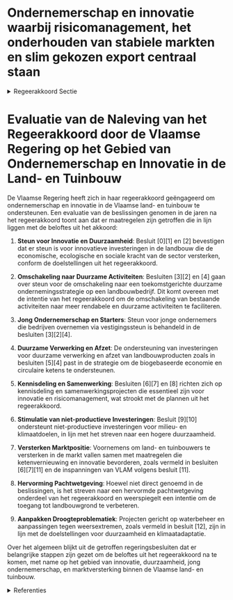 # Ondernemerschap en innovatie waarbij risicomanagement, het onderhouden van stabiele markten en slim gekozen export centraal staan

<details>
        <summary>Regeerakkoord Sectie </summary>
        <p>4.2 Ondernemerschap en innovatie waarbij risicomanagement, het onderhouden van stabiele markten en slim gekozen export centraal staan De Vlaamse regering ondersteunt ondernemerschap en innovatie in de Vlaamse land- en tuinbouw. Ondernemerschap en innovatie zijn essentieel om te komen tot schaalverandering, hoogkwalitatieve producten met een hoge(re) toegevoegde waarde op basis van meer duurzame productiemethoden; gezonde en nieuwe voedingsproducten; landbouw-verbreding, korte en circulaire ketenmodellen, stadslandbouw en productie voor de biogebaseerde economie (voeding én materialen). De Vlaamse regering stimuleert product- en procesinnovatie, nieuwe businessmodellen, kwali-teitsvolle producten en diensten, doeltreffende marketing, samenwerkingsvormen, kennisdeling (o.a. duaal leren) en risicomanagement, waarbij hogere duurzaamheid en professionalisme essentieel zijn. De Vlaamse regering ondersteunt goed opgeleide, enthousiaste startende ondernemers en faciliteert de omschakeling van bestaande landbouwactivi-teiten naar potentieel meer rendabele en meer duurzame activiteiten, zowel in de land- en tuinbouw als daarbuiten (bv. toerisme, zorg, opleiding en vorming). We geven onze land- en tuinbouwers alle kansen om hun job uit te voeren. Actieve land- en tuinbou-wers blijven directe steun ontvangen via het Gemeenschappelijk Landbouwbeleid (GLB). We maken gebruik van de toekomstige hervorming van het GLB om een eigen Vlaams strategisch plan op te stellen. Dit plan moet gericht zijn op meer innovatie, marktwerking, schaalverandering, multifunctionaliteit, klimaat, natuurlijke hulp-bronnen, biodiversiteit en landschapsbeheer om zo het inkomen van de landbouwer te verhogen en hem dus minder afhankelijk te maken van inko-mensondersteuning. We kiezen voor een uitfase-ring ten laatste tegen 2027 van gekoppelde inko-menssteun en voor een duurzaam alternatief om zowel de weggevallen inkomenssteun op te vangen als de klimaatdoelstellingen te realiseren waarvoor de betrokken veehouders inspanningen leveren. Het Vlaams Landbouwinvesteringsfonds (VLIF) zal als onderdeel van het nieuw GLB grondig hervormd worden tot een toekomstgericht onder-nemersfonds waarbij via het VLIF land- en tuin-bouwers aangemoedigd worden om hun bedrijfs-structuren te verduurzamen zodat ze enerzijds meer in staat zijn aan de maatschappelijke verwachtingen inzake leefmilieu, biodiversiteit, klimaat en dierenwelzijn tegemoet te komen en anderzijds weerbaarder worden tegen markt-schokken. We maken maximaal gebruik van de mogelijkheden om jongeren die bedrijven over-nemen te ondersteunen via vestigingssteun. Het investeringsbeleid richt zich op innovatieve en klimaat- en milieuvriendelijke land- en tuinbouw. Daarnaast worden de middelen ingezet voor de opstart van en de omschakeling naar innovatieve bedrijfsmodellen, biolandbouw, agro-ecologie en korte ketens, waarbij het ook mogelijk moet worden voor kleine bedrijven om ondersteuning aan te vragen. Ook zullen er minimaal 10% van de VLIF-middelen ingezet worden voor niet-produc-tieve investeringen waarbij landbouwers onder meer steun krijgen voor landschapselementen en niet-productieve investeringen in water- of bodem-beheer. Minimum 10% van de middelen gaan ingezet worden om pure innovatie (eerste keer op de markt) en vernieuwing te stimuleren. De aanwending van deze middelen wordt nauw opgevolgd en indien nodig en wenselijk aangepast om onderbenutting van Europese middelen te vermijden. We voorzien mogelijkheden om keten-vernieuwing en keteninnovatie te ondersteunen (bv. circulariteit door meer in te zetten op lokale stromen, reststromen en het sluiten van de nutri-entkringloop en de eiwitkringloop). De selectieme-thode toegepast op alle steunaanvragen wordt bijgestuurd zodat investeringen die het meest bijdragen aan het verlagen van de omgevingsdruk en het meest bijdragen aan klimaatmitigatie en -adaptatie het hoogst gerangschikt worden. De effectiviteit van de maatregelen, vooruitgang en financiële uitvoering van het vernieuwde VLIF zal opgevolgd worden via een uitgebreide monitoring. Professionalisme is vanzelfsprekend en daarom is het inzetten op een betere scheiding en ontkoppe-ling van de landbouwer en het bedrijf belangrijk om zo hem/haar voldoende financieel te beschermen. We streven ernaar dat zowel nieuwe als bestaande landbouwbedrijven kiezen voor een vennootschaps-vorm en informeren hen daartoe over de voordelen van vennootschapsvormen. De weersverzekering zal geëvalueerd en bijgestuurd worden waar nodig om de weerbaarheid van de land- en tuinbouwer te versterken. Er zal verder ingezet worden op piloot-projecten om marktrisico’s in de sector af te dekken en alle landbouwers vertrouwd te maken met risicobeheer en risicomanagement. We bevorderen de toegang tot landbouwgrond door de pachtwetgeving te hervormen waarbij: nieuwe pachtcontracten schriftelijk opge-steld worden; er een billijk evenwicht komt tussen de rechten en plichten van de pachter en de verpachter; de mogelijkheid ingevoerd wordt om pachtcontracten te sluiten voor een vaste termijn van een veelvoud van 9 jaar; de wet gender- en samenlevingsneutraal wordt gemaakt; het mogelijk moet zijn dat verpachters randvoorwaarden opleggen inzake het aanbrengen van al dan niet vergun-ningsplichtige infrastructuurwerken (bv. drainage, ophoging, …); en waarbij de pachter teeltvrijheid en vrije keuze van teelttechniek wordt gegaran-deerd Het overleg binnen de agro-voedingsketen moet versterkt worden en we ondersteunen de opstart-fase van nieuw opgerichte producenten- en brancheorganisaties. Er is nog steeds sprake van oneerlijke handelspraktijken in de voedingsketen. We dringen er bij de Federale overheid op aan om de nieuwe Europese richtlijn oneerlijke handel-spraktijken snel om te zetten. We moeten land- en tuinbouwers versterken, zodat ze meer markt-macht kunnen ontwikkelen en niet het weerke-rende slachtoffer zijn van de voedselketen. Het Vlaams Centrum voor Agro- & Visserij-marketing (VLAM) zal in overleg met de sector hervormd worden waarbij er duidelijke keuzes gemaakt worden. Centraal daarbij staat de keuze voor een evenwichtig, gezond en gevarieerd voedingspatroon met lokale producten. VLAM blijft verder professionaliseren en de internatio-nale voedingspromotie versterken. Een nauwe samenwerking met Flanders Investment & Trade bij de prospectie naar nieuwe afzetmarkten is evident. Meer aandacht moet gaan naar het opbouwen van stabiele relaties zodat export-stromen niet onderbroken worden met impact op onze producenten. Daarnaast is er nood aan de mogelijkheid tot opdeling van het productiege-bied zodat Vlaanderen wel kan blijven exporteren indien er problemen zijn in Wallonië. De landbouwsector neemt dierenwelzijn ernstig. We zetten de evolutie naar de top verder en nemen hiervoor samen met de sector de nodige stappen. </p>
        </details> 

# Evaluatie van de Naleving van het Regeerakkoord door de Vlaamse Regering op het Gebied van Ondernemerschap en Innovatie in de Land- en Tuinbouw

De Vlaamse Regering heeft zich in haar regeerakkoord geëngageerd om ondernemerschap en innovatie in de Vlaamse land- en tuinbouw te ondersteunen. Een evaluatie van de beslissingen genomen in de jaren na het regeerakkoord toont aan dat er maatregelen zijn getroffen die in lijn liggen met de beloftes uit het akkoord:

1. **Steun voor Innovatie en Duurzaamheid**: Besluit \[0\]\[1\] en \[2\] bevestigen dat er steun is voor innovatieve investeringen in de landbouw die de economische, ecologische en sociale kracht van de sector versterken, conform de doelstellingen uit het regeerakkoord.

2. **Omschakeling naar Duurzame Activiteiten**: Besluiten \[3\]\[2\] en \[4\] gaan over steun voor de omschakeling naar een toekomstgerichte duurzame ondernemingsstrategie op een landbouwbedrijf. Dit komt overeen met de intentie van het regeerakkoord om de omschakeling van bestaande activiteiten naar meer rendabele en duurzame activiteiten te faciliteren.

3. **Jong Ondernemerschap en Starters**: Steun voor jonge ondernemers die bedrijven overnemen via vestigingssteun is behandeld in de besluiten \[3\]\[2\]\[4\].

4. **Duurzame Verwerking en Afzet**: De ondersteuning van investeringen voor duurzame verwerking en afzet van landbouwproducten zoals in besluiten \[5\]\[4\] past in de strategie om de biogebaseerde economie en circulaire ketens te ondersteunen.

5. **Kennisdeling en Samenwerking**: Besluiten \[6\]\[7\] en \[8\] richten zich op kennisdeling en samenwerkingsprojecten die essentieel zijn voor innovatie en risicomanagement, wat strookt met de plannen uit het regeerakkoord.

6. **Stimulatie van niet-productieve Investeringen**: Besluit \[9\]\[10\] ondersteunt niet-productieve investeringen voor milieu- en klimaatdoelen, in lijn met het streven naar een hogere duurzaamheid.

7. **Versterken Marktpositie**: Voornemens om land- en tuinbouwers te versterken in de markt vallen samen met maatregelen die ketenvernieuwing en innovatie bevorderen, zoals vermeld in besluiten \[6\]\[7\]\[11\] en de inspanningen van VLAM volgens besluit \[11\].

8. **Hervorming Pachtwetgeving**: Hoewel niet direct genoemd in de beslissingen, is het streven naar een hervormde pachtwetgeving onderdeel van het regeerakkoord en weerspiegelt een intentie om de toegang tot landbouwgrond te verbeteren.

9. **Aanpakken Droogteproblematiek**: Projecten gericht op waterbeheer en aanpassingen tegen weersextremen, zoals vermeld in besluit \[12\], zijn in lijn met de doelstellingen voor duurzaamheid en klimaatadaptatie.

Over het algemeen blijkt uit de getroffen regeringsbesluiten dat er belangrijke stappen zijn gezet om de beloftes uit het regeerakkoord na te komen, met name op het gebied van innovatie, duurzaamheid, jong ondernemerschap, en marktversterking binnen de Vlaamse land- en tuinbouw.

<details>
        <summary> Referenties</summary>
        
**[\[0\]](https://beslissingenvlaamseregering.vlaanderen.be/?search=Steun%20innovatieve%20investeringen%20landbouw&dateOption=select&startDate=2023-03-07T12%3A00%3A00Z&endDate=2023-03-07T12%3A00%3A00Z)** : **(2023-03-07)** Steun innovatieve investeringen landbouw 

**[\[1\]](https://beslissingenvlaamseregering.vlaanderen.be/?search=Steun%20innovatieve%20investeringen%20landbouw&dateOption=select&startDate=2023-04-21T08%3A00%3A00Z&endDate=2023-04-21T08%3A00%3A00Z)** : **(2023-04-21)** Steun innovatieve investeringen landbouw 

**[\[2\]](https://beslissingenvlaamseregering.vlaanderen.be/?search=Steun%20voor%20opstart%20van%20of%20omschakeling%20naar%20een%20toekomstgerichte%20duurzame%20ondernemingsstrategie%20op%20een%20landbouwbedrijf&dateOption=select&startDate=2023-10-06T08%3A00%3A00Z&endDate=2023-10-06T08%3A00%3A00Z)** : **(2023-10-06)** Steun voor opstart van of omschakeling naar een toekomstgerichte duurzame ondernemingsstrategie op een landbouwbedrijf 

**[\[3\]](https://beslissingenvlaamseregering.vlaanderen.be/?search=Steun%20voor%20opstart%20van%20of%20omschakeling%20naar%20een%20toekomstgerichte%20duurzame%20ondernemingsstrategie%20op%20een%20landbouwbedrijf&dateOption=select&startDate=2023-07-14T08%3A00%3A00Z&endDate=2023-07-14T08%3A00%3A00Z)** : **(2023-07-14)** Steun voor opstart van of omschakeling naar een toekomstgerichte duurzame ondernemingsstrategie op een landbouwbedrijf 

**[\[4\]](https://beslissingenvlaamseregering.vlaanderen.be/?search=Steun%20voor%20investeringen%20voor%20duurzame%20verwerking%20en%20afzet%20van%20landbouwproducten&dateOption=select&startDate=2023-10-06T08%3A00%3A00Z&endDate=2023-10-06T08%3A00%3A00Z)** : **(2023-10-06)** Steun voor investeringen voor duurzame verwerking en afzet van landbouwproducten 

**[\[5\]](https://beslissingenvlaamseregering.vlaanderen.be/?search=Steun%20voor%20investeringen%20voor%20duurzame%20verwerking%20en%20afzet%20van%20landbouwproducten&dateOption=select&startDate=2023-07-14T08%3A00%3A00Z&endDate=2023-07-14T08%3A00%3A00Z)** : **(2023-07-14)** Steun voor investeringen voor duurzame verwerking en afzet van landbouwproducten 

**[\[6\]](https://beslissingenvlaamseregering.vlaanderen.be/?search=Plan%20Vlaamse%20Veerkracht%3A%20Projectoproepen%20land-%20en%20tuinbouwsector%20rond%20samenwerking%20met%20betrekking%20tot%20ondernemerschap%2C%20digitalisering%20en%20kennisdeling&dateOption=select&startDate=2021-07-16T06%3A00%3A00Z&endDate=2021-07-16T06%3A00%3A00Z)** : **(2021-07-16)** Plan Vlaamse Veerkracht: Projectoproepen land- en tuinbouwsector rond samenwerking met betrekking tot ondernemerschap, digitalisering en kennisdeling 

**[\[7\]](https://beslissingenvlaamseregering.vlaanderen.be/?search=Steun%20projecten%20in%20het%20kader%20van%20Europees%20Innovatiepartnerschap%20voor%20productiviteit%20en%20duurzaamheid%20in%20de%20landbouw&dateOption=select&startDate=2023-04-21T08%3A00%3A00Z&endDate=2023-04-21T08%3A00%3A00Z)** : **(2023-04-21)** Steun projecten in het kader van Europees Innovatiepartnerschap voor productiviteit en duurzaamheid in de landbouw 

**[\[8\]](https://beslissingenvlaamseregering.vlaanderen.be/?search=Steun%20uitwisseling%20kennis%20en%20verspreiding%20van%20informatie%20in%20de%20landbouwsector&dateOption=select&startDate=2023-10-06T08%3A00%3A00Z&endDate=2023-10-06T08%3A00%3A00Z)** : **(2023-10-06)** Steun uitwisseling kennis en verspreiding van informatie in de landbouwsector 

**[\[9\]](https://beslissingenvlaamseregering.vlaanderen.be/?search=Steun%20voor%20niet-productieve%20investeringen%20voor%20milieu-%20en%20klimaatdoelen%20in%20de%20landbouw&dateOption=select&startDate=2023-03-07T12%3A00%3A00Z&endDate=2023-03-07T12%3A00%3A00Z)** : **(2023-03-07)** Steun voor niet-productieve investeringen voor milieu- en klimaatdoelen in de landbouw 

**[\[10\]](https://beslissingenvlaamseregering.vlaanderen.be/?search=Steun%20voor%20niet-productieve%20investeringen%20voor%20milieu-%20en%20klimaatdoelen%20in%20de%20landbouw&dateOption=select&startDate=2023-04-21T08%3A00%3A00Z&endDate=2023-04-21T08%3A00%3A00Z)** : **(2023-04-21)** Steun voor niet-productieve investeringen voor milieu- en klimaatdoelen in de landbouw 

**[\[11\]](https://beslissingenvlaamseregering.vlaanderen.be/?search=Plan%20Vlaamse%20Veerkracht%3A%20subsidie%20VLAM%20relanceplan%20corona%20en%20Brexit&dateOption=select&startDate=2021-02-26T09%3A00%3A00Z&endDate=2021-02-26T09%3A00%3A00Z)** : **(2021-02-26)** Plan Vlaamse Veerkracht: subsidie VLAM relanceplan corona en Brexit 

**[\[12\]](https://beslissingenvlaamseregering.vlaanderen.be/?search=Plan%20Vlaamse%20Veerkracht%3A%20dossiernummers%2025%20en%2027&dateOption=select&startDate=2021-05-28T08%3A00%3A00Z&endDate=2021-05-28T08%3A00%3A00Z)** : **(2021-05-28)** Plan Vlaamse Veerkracht: dossiernummers 25 en 27 
        </details> 

